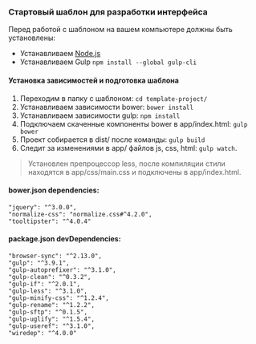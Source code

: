 ### Стартовый шаблон для разработки интерфейса

Перед работой с шаблоном на вашем компьютере должны быть установлены:
* Устанавливаем [Node.js](https://nodejs.org/)
* Устанавливаем Gulp ```npm install --global gulp-cli```

#### Установка зависимостей и подготовка шаблона

1. Переходим в папку с шаблоном: ``` cd template-project/ ```
2. Устанавливаем зависимости bower: ```bower install``` 
3. Устанавливаем зависимости gulp: ```npm install``` 
4. Подключаем скаченные компоненты bower в app/index.html: ```gulp bower``` 
5. Проект собирается в dist/ после команды: ```gulp build```  
6. Следит за изменениями в app/ файлов js, css, html: ```gulp watch```.

> Установлен препроцессор less, после компиляции стили находятся в app/css/main.css и подключены в app/index.html.

#### bower.json dependencies:
    "jquery": "^3.0.0",
    "normalize-css": "normalize.css#^4.2.0",
    "tooltipster": "^4.0.4"

#### package.json devDependencies:
    "browser-sync": "^2.13.0",
    "gulp": "^3.9.1",
    "gulp-autoprefixer": "^3.1.0",
    "gulp-clean": "^0.3.2",
    "gulp-if": "^2.0.1",
    "gulp-less": "^3.1.0",
    "gulp-minify-css": "^1.2.4",
    "gulp-rename": "^1.2.2",
    "gulp-sftp": "^0.1.5",
    "gulp-uglify": "^1.5.4",
    "gulp-useref": "^3.1.0",
    "wiredep": "^4.0.0"
